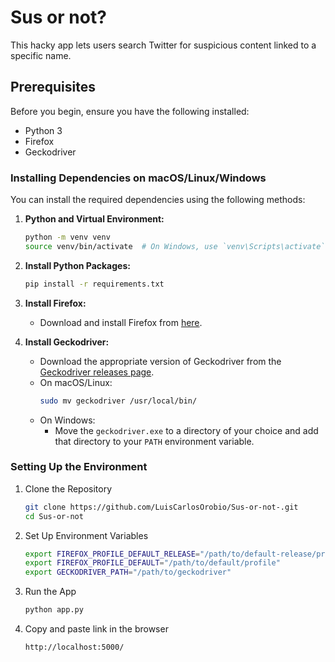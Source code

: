 # Sus or not?
This hacky app lets users search Twitter for suspicious content linked to a specific name. 

## Prerequisites

Before you begin, ensure you have the following installed:

- Python 3
- Firefox
- Geckodriver

### Installing Dependencies on macOS/Linux/Windows

You can install the required dependencies using the following methods:

1. **Python and Virtual Environment:**
    ```bash
    python -m venv venv
    source venv/bin/activate  # On Windows, use `venv\Scripts\activate`
    ```

2. **Install Python Packages:**
    ```bash
    pip install -r requirements.txt
    ```

3. **Install Firefox:**
    - Download and install Firefox from [here](https://www.mozilla.org/en-US/firefox/new/).

4. **Install Geckodriver:**
    - Download the appropriate version of Geckodriver from the [Geckodriver releases page](https://github.com/mozilla/geckodriver/releases).
    - On macOS/Linux:
      ```bash
      sudo mv geckodriver /usr/local/bin/
      ```
    - On Windows:
      - Move the `geckodriver.exe` to a directory of your choice and add that directory to your `PATH` environment variable.

### Setting Up the Environment

1. Clone the Repository
   ```bash
   git clone https://github.com/LuisCarlosOrobio/Sus-or-not-.git
   cd Sus-or-not

2. Set Up Environment Variables
   ```bash
   export FIREFOX_PROFILE_DEFAULT_RELEASE="/path/to/default-release/profile"
   export FIREFOX_PROFILE_DEFAULT="/path/to/default/profile"
   export GECKODRIVER_PATH="/path/to/geckodriver"

3. Run the App
   ```bash
   python app.py

4. Copy and paste link in the browser
   ```bash
   http://localhost:5000/
